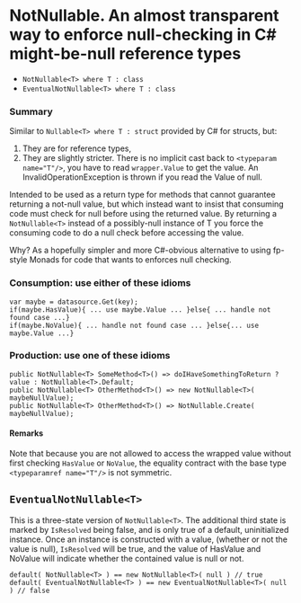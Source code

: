 # NotNullable. An almost transparent way to enforce null-checking in C# might-be-null reference types

- `NotNullable<T> where T : class` 
- `EventualNotNullable<T> where T : class`

### Summary

Similar to `Nullable<T> where T : struct` provided by C# for structs, but:
  
1. They are for reference types,
2. They are slightly stricter. There is no implicit cast back to `<typeparam name="T"/>`,
   you have to read `wrapper.Value` to get the value. An InvalidOperationException
   is thrown if you read the Value of null.

Intended to be used as a return type for methods that cannot guarantee returning a
not-null value, but which instead want to insist that consuming  code must check for null
before using the returned value.
By returning a `NotNullable<T>` instead of a possibly-null instance of <c>T</c>
you force the consuming code to do a null check before accessing the value.
  
<p>Why? As a hopefully simpler and more C#-obvious alternative to using fp-style Monads 
for code that wants to enforces null checking.</p>

### Consumption: use either of these idioms
```
var maybe = datasource.Get(key);
if(maybe.HasValue){ ... use maybe.Value ... }else{ ... handle not found case ...}
if(maybe.NoValue){ ... handle not found case ... }else{... use maybe.Value ...}
```

### Production: use one of these idioms
```
public NotNullable<T> SomeMethod<T>() => doIHaveSomethingToReturn ? value : NotNullable<T>.Default; 
public NotNullable<T> OtherMethod<T>() => new NotNullable<T>( maybeNullValue); 
public NotNullable<T> OtherMethod<T>() => NotNullable.Create( maybeNullValue); 
```

#### Remarks
Note that because you are not allowed to access the wrapped value without
first checking `HasValue` or `NoValue`, the equality
contract with the base type `<typeparamref name="T"/>` is not symmetric.

## `EventualNotNullable<T>`

This is a three-state version of `NotNullable<T>`. The additional third state is marked
by `IsResolved` being false, and is only true of a default, uninitialized instance. Once an
instance is constructed with a value, (whether or not the value is null), `IsResolved`
will be true, and the value of HasValue and NoValue will indicate whether the contained
value is null or not.

```
default( NotNullable<T> ) == new NotNullable<T>( null ) // true
default( EventualNotNullable<T> ) == new EventualNotNullable<T>( null ) // false
```
